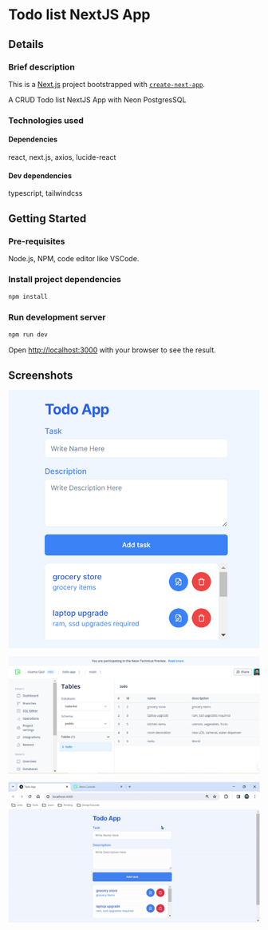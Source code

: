 # Todo list NextJS App

## Details

### Brief description

This is a [Next.js](https://nextjs.org/) project bootstrapped with [`create-next-app`](https://github.com/vercel/next.js/tree/canary/packages/create-next-app).

A CRUD Todo list NextJS App with Neon PostgresSQL

### Technologies used

#### Dependencies

react, next.js, axios, lucide-react

#### Dev dependencies

typescript, tailwindcss

## Getting Started

### Pre-requisites

Node.js, NPM, code editor like VSCode.

### Install project dependencies

```bash
npm install
```

### Run development server

```bash
npm run dev
```

Open [http://localhost:3000](http://localhost:3000) with your browser to see the result.

## Screenshots

![application interface](https://raw.githubusercontent.com/usamyismy7/generative-ai-projects/master/project-2_todo-list-full-stack-nextjs-fastapi/client/assets/image.png)

![database](https://raw.githubusercontent.com/usamyismy7/generative-ai-projects/master/project-2_todo-list-full-stack-nextjs-fastapi/client/assets/image2.png)

![video](https://raw.githubusercontent.com/usamyismy7/generative-ai-projects/master/project-2_todo-list-full-stack-nextjs-fastapi/client/assets/video.gif)

